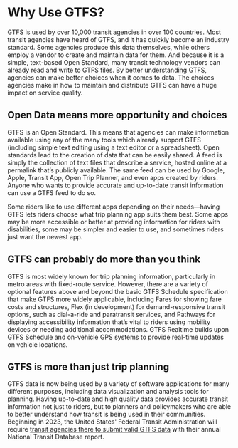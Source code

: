 # Why Use GTFS?

GTFS is used by over 10,000 transit agencies in over 100 countries. Most transit agencies have heard of GTFS, and it has quickly become an industry standard. Some agencies produce this data themselves, while others employ a vendor to create and maintain data for them. And because it is a simple, text-based Open Standard, many transit technology vendors can already read and write to GTFS files. By better understanding GTFS, agencies can make better choices when it comes to data. The choices agencies make in how to maintain and distribute GTFS can have a huge impact on service quality. 

## Open Data means more opportunity and choices

GTFS is an Open Standard. This means that agencies can make information available using any of the many tools which already support GTFS (including simple text editing using a text editor or a spreadsheet). Open standards lead to the creation of data that can be easily shared. A feed is simply the collection of text files that describe a service, hosted online at a permalink that’s publicly available. The same feed can be used by Google, Apple, Transit App, Open Trip Planner, and even apps created by riders. Anyone who wants to provide accurate and up-to-date transit information can use a GTFS feed to do so. 

Some riders like to use different apps depending on their needs—having GTFS lets riders choose what trip planning app suits them best. Some apps may be more accessible or better at providing information for riders with disabilities, some may be simpler and easier to use, and sometimes riders just want the newest app.

## GTFS can probably do more than you think

GTFS is most widely known for trip planning information, particularly in metro areas with fixed-route service. However, there are a variety of optional features above and beyond the basic GTFS Schedule specification that make GTFS more widely applicable, including Fares for showing fare costs and structures, Flex (in development) for demand-responsive transit options, such as dial-a-ride and paratransit services, and Pathways for displaying accessibility information that’s vital to riders using mobility devices or needing additional accommodations. GTFS Realtime builds upon GTFS Schedule and on-vehicle GPS systems to provide real-time updates on vehicle locations.

## GTFS is more than just trip planning

GTFS data is now being used by a variety of software applications for many different purposes, including data visualization and analysis tools for planning. Having up-to-date and high quality data provides accurate transit information not just to riders, but to planners and policymakers who are able to better understand how transit is being used in their communities. Beginning in 2023, the United States' Federal Transit Administration will require [transit agencies there to submit valid GTFS data](https://www.federalregister.gov/documents/2023/03/03/2023-04379/national-transit-database-reporting-changes-and-clarifications) with their annual National Transit Database report.